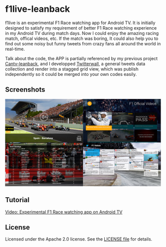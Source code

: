 # f1live-leanback
f1live is an experimental F1 Race watching app for Android TV. It is initially designed to satisfy my requirement of better F1 Race watching experience in my Android TV during match days. Now I could enjoy the amazing racing match, offical videos, etc. If the match was boring, It could also help you to find out some noisy but funny tweets from crazy fans all around the world in real-time. 

Talk about the code, the APP is partially referenced by my previous project [Cantv-leanback](https://github.com/q1yh/cantv-leanback/), and I developped [Twitterwall](https://github.com/q1yh/twitterwall/), a general tweets data collection and render into a stagged grid view, which was publish independently so it could be merged into your own codes easily.


## Screenshots

[![Screenshot](screenshot.jpg)](https://github.com/q1yh/f1live-leanback/raw/master/screenshot.jpg)

## Tutorial
[Video: Experimental F1 Race watching app on Android TV](https://www.youtube.com/watch?v=hjevrgtkij4)

## License

Licensed under the Apache 2.0 license. See the [LICENSE file][license] for details.

[license]: LICENSE

